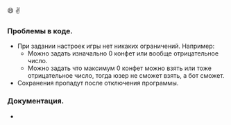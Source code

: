 :smile: :v:

### Проблемы в коде.
- При задании настроек игры нет никаких ограничений. Например:
  - Можно задать изначально 0 конфет или вообще отрицательное число.
  - Можно задать что максимум 0 конфет можно взять или тоже отрицательное число, тогда юзер не сможет взять, а бот сможет.
- Сохранения пропадут после отключения программы.
### Документация.
- 